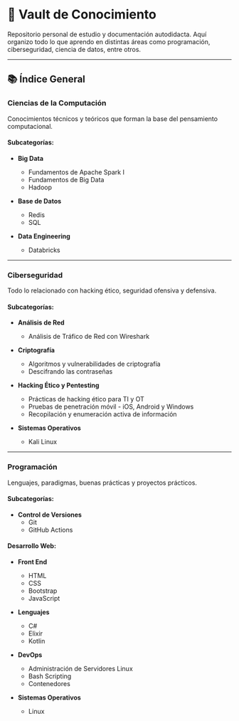 
# 🧠 Vault de Conocimiento

Repositorio personal de estudio y documentación autodidacta. Aquí organizo todo lo que aprendo en distintas áreas como programación, ciberseguridad, ciencia de datos, entre otros.

---

## 📚 Índice General

### Ciencias de la Computación

Conocimientos técnicos y teóricos que forman la base del pensamiento computacional.

#### Subcategorías:

- **Big Data**
  - Fundamentos de Apache Spark I
  - Fundamentos de Big Data
  - Hadoop

- **Base de Datos**
  - Redis
  - SQL

- **Data Engineering**
  - Databricks

---

### Ciberseguridad

Todo lo relacionado con hacking ético, seguridad ofensiva y defensiva.

#### Subcategorías:

- **Análisis de Red**
  - Análisis de Tráfico de Red con Wireshark

- **Criptografía**
  - Algoritmos y vulnerabilidades de criptografía
  - Descifrando las contraseñas

- **Hacking Ético y Pentesting**
  - Prácticas de hacking ético para TI y OT
  - Pruebas de penetración móvil - iOS, Android y Windows
  - Recopilación y enumeración activa de información

- **Sistemas Operativos**
  - Kali Linux

---

### Programación

Lenguajes, paradigmas, buenas prácticas y proyectos prácticos.

#### Subcategorías:

- **Control de Versiones**
  - Git
  - GitHub Actions

#### Desarrollo Web:

- **Front End**
  - HTML
  - CSS
  - Bootstrap
  - JavaScript

- **Lenguajes**
  - C#
  - Elixir
  - Kotlin

- **DevOps**
  - Administración de Servidores Linux
  - Bash Scripting
  - Contenedores

- **Sistemas Operativos**
  - Linux